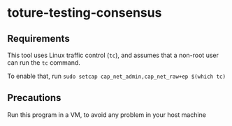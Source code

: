 # toture-testing-consensus



## Requirements

This tool uses Linux traffic control (```tc```), and assumes that a non-root user can run the ```tc``` command. 

To enable that, run ```sudo setcap cap_net_admin,cap_net_raw+ep $(which tc)```

## Precautions

Run this program in a VM, to avoid any problem in your host machine
